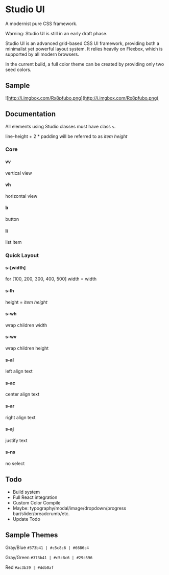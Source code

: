 # Studio UI

A modernist pure CSS framework.

Warning: Studio UI is still in an early draft phase.

Studio UI is an advanced grid-based CSS UI framework, providing both a minimalist yet powerful layout system. It relies heavily on Flexbox, which is supported by all modern browsers.

In the current build, a full color theme can be created by providing only two seed colors.

## Sample

![http://i.imgbox.com/Rx8pfubo.png](http://i.imgbox.com/Rx8pfubo.png)

## Documentation

All elements using Studio classes must have class `s`.

line-height + 2 * padding will be referred to as *item height*

### Core

#### vv
vertical view

#### vh
horizontal view

#### b
button

#### li
list item

### Quick Layout

#### s-[width]
for [100, 200, 300, 400, 500]
width = width

#### s-lh
height = *item height*

#### s-wh
wrap children width

#### s-wv
wrap children height

#### s-al
left align text

#### s-ac
center align text

#### s-ar
right align text

#### s-aj
justify text

#### s-ns
no select

## Todo
- Build system
- Full React integration
- Custom Color Compile
- Maybe: typography/modal/image/dropdown/progress bar/slider/breadcrumb/etc.
- Update Todo

## Sample Themes

Gray/Blue
`#373b41 | #c5c8c6 | #6686c4`

Gray/Green
`#373b41 | #c5c8c6 | #29c596`

Red
`#ac3b39 | #ddb0af`
